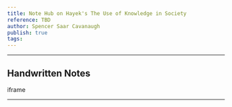```yaml
---
title: Note Hub on Hayek's The Use of Knowledge in Society
reference: TBD
author: Spencer Saar Cavanaugh
publish: true
tags:
---
```

---

## Handwritten Notes


iframe

---
